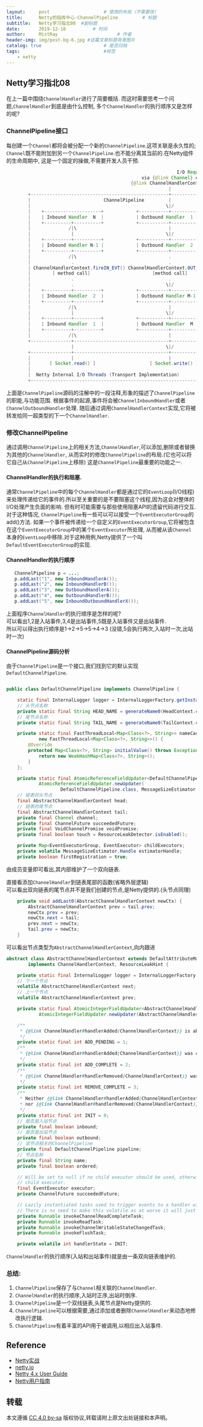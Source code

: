 ```yaml
---
layout:     post                    # 使用的布局（不需要改）
title:      Netty的指挥中心-ChannelPipeline         # 标题 
subtitle:   Netty学习指北08  #副标题
date:       2019-12-10          # 时间
author:     MistRay                      # 作者
header-img: img/post-bg-6.jpg #这篇文章标题背景图片
catalog: true                       # 是否归档
tags:                               #标签
    - netty
---
```

## Netty学习指北08
在上一篇中围绕`ChannelHandler`进行了简要概括.
而这时需要思考一个问题,`ChannelHandler`到底是由什么控制,
多个`ChannelHandler`的执行顺序又是怎样的呢?

### ChannelPipeline接口
每创建一个`Channel`都将会被分配一个新的`ChannelPipeline`.这项关联是永久性的;
`Channel`既不能附加到另一个`ChannelPipeline`.也不能分离其当前的.在Netty组件的生命周期中,
这是一个固定的操做,不需要开发人员干预.

```java
                                                               I/O Request
                                                  via {@link Channel} or
                                              {@link ChannelHandlerContext}
                                                            |
        +---------------------------------------------------+---------------+
        |                           ChannelPipeline         |               |
        |                                                  \|/              |
        |    +---------------------+            +-----------+----------+    |
        |    | Inbound Handler  N  |            | Outbound Handler  1  |    |
        |    +----------+----------+            +-----------+----------+    |
        |              /|\                                  |               |
        |               |                                  \|/              |
        |    +----------+----------+            +-----------+----------+    |
        |    | Inbound Handler N-1 |            | Outbound Handler  2  |    |
        |    +----------+----------+            +-----------+----------+    |
        |              /|\                                  .               |
        |               .                                   .               |
        | ChannelHandlerContext.fireIN_EVT() ChannelHandlerContext.OUT_EVT()|
        |        [ method call]                       [method call]         |
        |               .                                   .               |
        |               .                                  \|/              |
        |    +----------+----------+            +-----------+----------+    |
        |    | Inbound Handler  2  |            | Outbound Handler M-1 |    |
        |    +----------+----------+            +-----------+----------+    |
        |              /|\                                  |               |
        |               |                                  \|/              |
        |    +----------+----------+            +-----------+----------+    |
        |    | Inbound Handler  1  |            | Outbound Handler  M  |    |
        |    +----------+----------+            +-----------+----------+    |
        |              /|\                                  |               |
        +---------------+-----------------------------------+---------------+
                        |                                  \|/
        +---------------+-----------------------------------+---------------+
        |               |                                   |               |
        |       [ Socket.read() ]                    [ Socket.write() ]     |
        |                                                                   |
        |  Netty Internal I/O Threads (Transport Implementation)            |
        +-------------------------------------------------------------------+

```
上面是`ChannelPipeline`源码的注解中的一段注释,形象的描述了`ChannelPipeline`的职能,与功能范围.
根据事件的起源,事件将会被`ChannelInboundHandler`或者`ChannelOutboundHandler`处理.
随后通过调用`ChannelHandlerContext`实现,它将被转发给同一超类型的下一个`ChannelHandler`.

### 修改ChannelPipeline

通过调用`ChannelPipeline`上的相关方法,`ChannelHandler`,可以添加,删除或者替换为其他的`ChannelHandler`,
从而实时的修改`ChannelPipeline`的布局.(它也可以将它自己从`ChannelPipeline`上移除)
这是`ChannelPipeline`最重要的功能之一.

#### ChannelHandler的执行和阻塞.
通常`ChannelPipeline`中的每个`ChannelHandler`都是通过它的`EventLoop`(I/O线程)
来处理传递给它的事件的.所以至关重要的是不要阻塞这个线程,因为这会对整体的I/O处理产生负面的影响.
但有时可能需要与那些使用阻塞API的遗留代码进行交互.对于这种情况,
`ChannelPipeline`有一些可以可以接受一个`EventExecutorGroup`的add()方法.
如果一个事件被传递给一个自定义的`EventExecutorGroup`,它将被包含在这个`EventExecutorGroup`中的某个`EventExecutor`所处理,
从而被从该`Channel`本身的`EventLoop`中移除.对于这种用例,Netty提供了一个叫`DefaultEventExecutorGroup`的实现.



#### ChannelHandler的执行顺序

```java
   ChannelPipeline p = ...;
   p.addLast("1", new InboundHandlerA());
   p.addLast("2", new InboundHandlerB());
   p.addLast("3", new OutboundHandlerA());
   p.addLast("4", new OutboundHandlerB());
   p.addLast("5", new InboundOutboundHandlerX());

```
上面程序`ChannelHandler`的执行顺序是怎样的呢?  
可以看出1,2是入站事件,3,4是出站事件,5既是入站事件又是出站事件.  
所以可以得出执行顺序是1->2->5->5->4->3 
(没错,5会执行两次,入站时一次,出站时一次)

#### ChannelPipeline源码分析
由于`ChannelPipeline`是一个接口,我们找到它的默认实现`DefaultChannelPipeline`.

```java

public class DefaultChannelPipeline implements ChannelPipeline {

    static final InternalLogger logger = InternalLoggerFactory.getInstance(DefaultChannelPipeline.class);
    // 头节点名称
    private static final String HEAD_NAME = generateName0(HeadContext.class);
    // 尾节点名称
    private static final String TAIL_NAME = generateName0(TailContext.class);

    private static final FastThreadLocal<Map<Class<?>, String>> nameCaches =
            new FastThreadLocal<Map<Class<?>, String>>() {
        @Override
        protected Map<Class<?>, String> initialValue() throws Exception {
            return new WeakHashMap<Class<?>, String>();
        }
    };

    private static final AtomicReferenceFieldUpdater<DefaultChannelPipeline, MessageSizeEstimator.Handle> ESTIMATOR =
            AtomicReferenceFieldUpdater.newUpdater(
                    DefaultChannelPipeline.class, MessageSizeEstimator.Handle.class, "estimatorHandle");
    // 链表的头节点
    final AbstractChannelHandlerContext head;
    // 链表的尾节点
    final AbstractChannelHandlerContext tail;
    private final Channel channel;
    private final ChannelFuture succeededFuture;
    private final VoidChannelPromise voidPromise;
    private final boolean touch = ResourceLeakDetector.isEnabled();

    private Map<EventExecutorGroup, EventExecutor> childExecutors;
    private volatile MessageSizeEstimator.Handle estimatorHandle;
    private boolean firstRegistration = true;
```
由成员变量即可看出,其内部维护了一个双向链表.

直接看添加`ChannelHandler`到链表尾部的函数(省略外层逻辑)  
可以看出双向链表的尾节点并不是我们创建的节点,是Netty提供的.(头节点同理)
```java
    private void addLast0(AbstractChannelHandlerContext newCtx) {
        AbstractChannelHandlerContext prev = tail.prev;
        newCtx.prev = prev;
        newCtx.next = tail;
        prev.next = newCtx;
        tail.prev = newCtx;
    }
```
可以看出节点类型为`AbstractChannelHandlerContext`,向内跟进

```java
abstract class AbstractChannelHandlerContext extends DefaultAttributeMap
        implements ChannelHandlerContext, ResourceLeakHint {

    private static final InternalLogger logger = InternalLoggerFactory.getInstance(AbstractChannelHandlerContext.class);
    // 下一个节点
    volatile AbstractChannelHandlerContext next;
    // 上一个节点
    volatile AbstractChannelHandlerContext prev;

    private static final AtomicIntegerFieldUpdater<AbstractChannelHandlerContext> HANDLER_STATE_UPDATER =
            AtomicIntegerFieldUpdater.newUpdater(AbstractChannelHandlerContext.class, "handlerState");

    /**
     * {@link ChannelHandler#handlerAdded(ChannelHandlerContext)} is about to be called.
     */
    private static final int ADD_PENDING = 1;
    /**
     * {@link ChannelHandler#handlerAdded(ChannelHandlerContext)} was called.
     */
    private static final int ADD_COMPLETE = 2;
    /**
     * {@link ChannelHandler#handlerRemoved(ChannelHandlerContext)} was called.
     */
    private static final int REMOVE_COMPLETE = 3;
    /**
     * Neither {@link ChannelHandler#handlerAdded(ChannelHandlerContext)}
     * nor {@link ChannelHandler#handlerRemoved(ChannelHandlerContext)} was called.
     */
    private static final int INIT = 0;
    // 是否是入站节点
    private final boolean inbound;
    // 是否是出站节点
    private final boolean outbound;
    // 该节点相关的ChannelPipeline
    private final DefaultChannelPipeline pipeline;
    // 节点名称
    private final String name;
    private final boolean ordered;

    // Will be set to null if no child executor should be used, otherwise it will be set to the
    // child executor.
    final EventExecutor executor;
    private ChannelFuture succeededFuture;

    // Lazily instantiated tasks used to trigger events to a handler with different executor.
    // There is no need to make this volatile as at worse it will just create a few more instances then needed.
    private Runnable invokeChannelReadCompleteTask;
    private Runnable invokeReadTask;
    private Runnable invokeChannelWritableStateChangedTask;
    private Runnable invokeFlushTask;

    private volatile int handlerState = INIT;
```
`ChannelHandler`的执行顺序(入站和出站事件)就是由一条双向链表维护的.

### 总结:
1. `ChannelPipeline`保存了与`Channel`相关联的`ChannelHandler`.
2. `ChannelHandler`的执行顺序,入站时正序,出站时倒序.
3. `ChannelPipeline`是一个双线链表,头尾节点是Netty提供的.
4. `ChannelPipeline`可以根据需要,通过添加或者删除`ChannelHandler`来动态地修改执行逻辑.
5. `ChannelPipeline`有着丰富的API用于被调用,以相应出入站事件.


## Reference
* [Netty实战](https://book.douban.com/subject/27038538/)
* [netty.io](https://netty.io/)
* [Netty 4.x User Guide](https://zhuanlan.zhihu.com/p/24955867)
* [Netty用户指南](https://github.com/waylau/netty-4-user-guide)

## 转载
本文遵循 [CC 4.0 by-sa](https://creativecommons.org/licenses/by-sa/4.0/) 版权协议,转载请附上原文出处链接和本声明。
